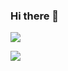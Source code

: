 ### Hi there 👋
<img src="https://capsule-render.vercel.app/api?type=wave&color=auto&height=300&section=header&text=LeeJiHun&fontSize=90" />

<a href="https://steamcommunity.com/id/Steam_K_Irada/"><img src="https://img.shields.io/badge/Steam-000000?style=for-the-badge&logo=Steam&logoColor=white">

<!--
**WorkRock/WorkRock** is a ✨ _special_ ✨ repository because its `README.md` (this file) appears on your GitHub profile.

Here are some ideas to get you started:

- 🔭 I’m currently working on ...
- 🌱 I’m currently learning ...
- 👯 I’m looking to collaborate on ...
- 🤔 I’m looking for help with ...
- 💬 Ask me about ...
- 📫 How to reach me: ...
- 😄 Pronouns: ...
- ⚡ Fun fact: ...
-->
